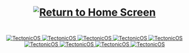 
<h1 align="center">

[![Return to Home Screen](https://img.shields.io/badge/Home_Screen-000000?style=for-the-badge&logo=home&logoColor=white)](https://github.com/xXxCLOTIxXx)
  
</h1><br>
<div align="center">
		<a href="https://github.com/xXxCLOTIxXx/TectonicOS">
			<img src="https://github-readme-stats.vercel.app/api/pin/?username=xXxCLOTIxXx&repo=TectonicOS&title_color=8eecf5&text_color=c9cacc&icon_color=2bbc8a&bg_color=1d1f21" alt="TectonicOS">
		</a>
		<a href="https://github.com/xXxCLOTIxXx/discord">
			<img src="https://github-readme-stats.vercel.app/api/pin/?username=xXxCLOTIxXx&repo=discord&title_color=8eecf5&text_color=c9cacc&icon_color=2bbc8a&bg_color=1d1f21" alt="TectonicOS">
		</a>
		<a href="https://github.com/xXxCLOTIxXx/Basic-Core">
			<img src="https://github-readme-stats.vercel.app/api/pin/?username=xXxCLOTIxXx&repo=Basic-Core&title_color=8eecf5&text_color=c9cacc&icon_color=2bbc8a&bg_color=1d1f21" alt="TectonicOS">
		</a>
		<a href="https://github.com/xXxCLOTIxXx/amino.py">
			<img src="https://github-readme-stats.vercel.app/api/pin/?username=xXxCLOTIxXx&repo=amino.py&title_color=8eecf5&text_color=c9cacc&icon_color=2bbc8a&bg_color=1d1f21" alt="TectonicOS">
		</a>
		<a href="https://github.com/xXxCLOTIxXx/projectZ.py">
			<img src="https://github-readme-stats.vercel.app/api/pin/?username=xXxCLOTIxXx&repo=projectZ.py&title_color=8eecf5&text_color=c9cacc&icon_color=2bbc8a&bg_color=1d1f21" alt="TectonicOS">
		</a>
		<a href="https://github.com/xXxCLOTIxXx/Amino.cpp">
			<img src="https://github-readme-stats.vercel.app/api/pin/?username=xXxCLOTIxXx&repo=Amino.cpp&title_color=8eecf5&text_color=c9cacc&icon_color=2bbc8a&bg_color=1d1f21" alt="TectonicOS">
		</a>
		<a href="https://github.com/xXxCLOTIxXx/nz-ua.py">
			<img src="https://github-readme-stats.vercel.app/api/pin/?username=xXxCLOTIxXx&repo=nz-ua.py&title_color=8eecf5&text_color=c9cacc&icon_color=2bbc8a&bg_color=1d1f21" alt="TectonicOS">
		</a>
		<a href="https://github.com/xXxCLOTIxXx/naurok.py">
			<img src="https://github-readme-stats.vercel.app/api/pin/?username=xXxCLOTIxXx&repo=naurok.py&title_color=8eecf5&text_color=c9cacc&icon_color=2bbc8a&bg_color=1d1f21" alt="TectonicOS">
		</a>
		<a href="https://github.com/xXxCLOTIxXx/liberty">
			<img src="https://github-readme-stats.vercel.app/api/pin/?username=xXxCLOTIxXx&repo=liberty&title_color=8eecf5&text_color=c9cacc&icon_color=2bbc8a&bg_color=1d1f21" alt="TectonicOS">
		</a>

</div>
